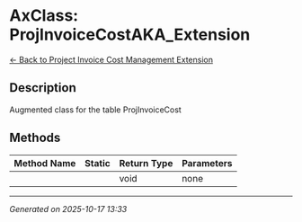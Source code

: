 # AxClass: ProjInvoiceCostAKA_Extension

[← Back to Project Invoice Cost Management Extension](../README.md)

## Description

<summary> Augmented class for the table <c>ProjInvoiceCost</c> </summary>

## Methods

| Method Name | Static | Return Type | Parameters |
|-------------|--------|-------------|------------|
|  |  | void | none |

---

*Generated on 2025-10-17 13:33*

